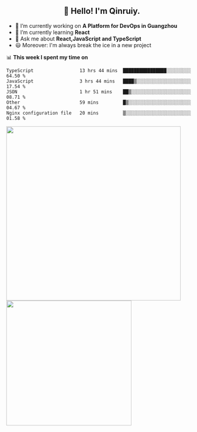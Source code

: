 <h2 align="center">👋 Hello! I'm Qinruiy.</h2>


- 🔭 I’m currently working on **A Platform for DevOps in Guangzhou**
- 🌱 I’m currently learning **React**
- 💬 Ask me about **React,JavaScript and TypeScript**
- 😃 Moreover: I'm always break the ice in a new project

📊 **This week I spent my time on**

<!--START_SECTION:waka-->
```text
TypeScript                 13 hrs 44 mins  ████████████████░░░░░░░░░   64.50 % 
JavaScript                 3 hrs 44 mins   ████▒░░░░░░░░░░░░░░░░░░░░   17.54 % 
JSON                       1 hr 51 mins    ██▒░░░░░░░░░░░░░░░░░░░░░░   08.71 % 
Other                      59 mins         █▒░░░░░░░░░░░░░░░░░░░░░░░   04.67 % 
Nginx configuration file   20 mins         ▒░░░░░░░░░░░░░░░░░░░░░░░░   01.58 % 
```
<!--END_SECTION:waka-->

<p>
<img align="left" width="460" src="https://github-readme-stats.vercel.app/api?username=Qinruiy&custom_title=Qrinruiy's Github Stats&theme=graywhite&hide_border=true"/> <img align="left" width="330" src="https://github-readme-stats.vercel.app/api/top-langs/?username=Qinruiy&layout=compact&theme=graywhite&hide_border=true"/>
</p>
